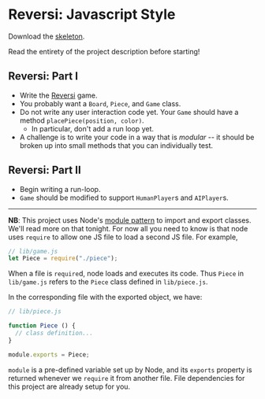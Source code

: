 # Reversi: Javascript Style

Download the [skeleton][reversi-skeleton].

[reversi-skeleton]: skeleton.zip?raw=true

Read the entirety of the project description before starting!

## Reversi: Part I

* Write the [Reversi][reversi] game.
* You probably want a `Board`, `Piece`, and `Game` class.
* Do not write any user interaction code yet. Your `Game` should have a
  method `placePiece(position, color)`.
    * In particular, don't add a run loop yet.
* A challenge is to write your code in a way that is *modular* -- it
  should be broken up into small methods that you can individually
  test.

[reversi]: http://en.wikipedia.org/wiki/Reversi

## Reversi: Part II

* Begin writing a run-loop.
* `Game` should be modified to support `HumanPlayer`s and `AIPlayer`s.

---

**NB**: This project uses Node's [module pattern][module-pattern] to import and export classes. We'll read more on that tonight. For now all you need to know is that node uses `require` to allow one JS file to load a second JS file. For example,

```js
// lib/game.js
let Piece = require("./piece");
```

When a file is `require`d, node loads and executes its code. Thus `Piece` in `lib/game.js` refers to the `Piece` class defined in `lib/piece.js`.

In the corresponding file with the exported object, we have:

```js
// lib/piece.js

function Piece () {
  // class definition...
}

module.exports = Piece;
```

`module` is a pre-defined variable set up by Node, and its `exports` property is
returned whenever we `require` it from another file. File dependencies for this
project are already setup for you.

[module-pattern]: ../../readings/module-pattern.md
